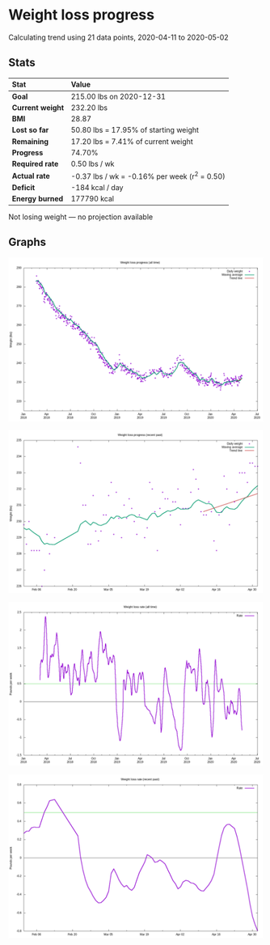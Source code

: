 # Weight loss progress

Calculating trend using 21 data points, 2020-04-11 to 2020-05-02

## Stats

Stat|Value
:-|:-
**Goal**|215.00 lbs on 2020-12-31
**Current weight**|232.20 lbs
**BMI**|28.87
**Lost so far**|50.80 lbs = 17.95% of starting weight
**Remaining**|17.20 lbs =  7.41% of current  weight
**Progress**|74.70%
**Required rate**|0.50 lbs / wk
**Actual rate**|-0.37 lbs / wk = -0.16% per week  (r<sup>2</sup> = 0.50)
**Deficit**|-184 kcal / day
**Energy burned**|177790 kcal

Not losing weight &mdash; no projection available

## Graphs

![](weight-graph-alltime.png)

![](weight-graph-recent.png)

![](rate-graph-alltime.png)

![](rate-graph-recent.png)
